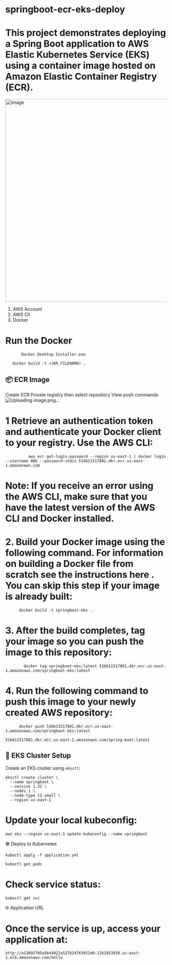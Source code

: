 # springboot-ecr-eks-deploy
# This project demonstrates deploying a Spring Boot application to AWS Elastic Kubernetes Service (EKS) using a container image hosted on Amazon Elastic Container Registry (ECR).


<img width="1215" height="632" alt="image" src="https://github.com/user-attachments/assets/0fd3d2e6-ed83-4c67-8538-fcfdb9ccbc93" />

1. AWS Account
2. AWS ClI
3. Docker

# Run the Docker
           Docker Desktop Installer.exe

       docker build -t <JAR_FILENAME> .


## 📦 ECR Image
Create ECR Private registry then select repository
View push commands![Uploading image.png…]()

# 1 Retrieve an authentication token and authenticate your Docker client to your registry. Use the AWS CLI:

              aws ecr get-login-password --region us-east-1 | docker login --username AWS --password-stdin 516611517801.dkr.ecr.us-east-1.amazonaws.com
              
# Note: If you receive an error using the AWS CLI, make sure that you have the latest version of the AWS CLI and Docker installed.

# 2.  Build your Docker image using the following command. For information on building a Docker file from scratch see the instructions here . You can skip this step if your image is already built:
    
          docker build -t springboot-eks .
          
# 3. After the build completes, tag your image so you can push the image to this repository:

            docker tag springboot-eks:latest 516611517801.dkr.ecr.us-east-1.amazonaws.com/springboot-eks:latest
            
# 4. Run the following command to push this image to your newly created AWS repository:

          docker push 516611517801.dkr.ecr.us-east-1.amazonaws.com/springboot-eks:latest


```
516611517801.dkr.ecr.us-east-1.amazonaws.com/spring-boot:latest

```
## 🚀 EKS Cluster Setup

Create an EKS cluster using `eksctl`:

```
eksctl create cluster \
  --name springboot \
  --version 1.32 \
  --nodes 1 \
  --node-type t2.small \
  --region us-east-1
```

# Update your local kubeconfig:

```
aws eks --region us-east-1 update-kubeconfig --name springboot

```
🛠️ Deploy to Kubernetes

```
kubectl apply -f application.yml
```
```
kubectl get pods

```
# Check service status:

```
kubectl get svc

```
🌐 Application URL

# Once the service is up, access your application at:

```
http://a13892705a5b44922a527b24763031d6-1261853838.us-east-1.elb.amazonaws.com/hello
```




